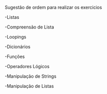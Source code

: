 Sugestão de ordem para realizar os exercicios

-Listas

-Compreensão de Lista

-Loopings

-Dicionários

-Funções

-Operadores Lógicos

-Manipulação de Strings

-Manipulação de Listas